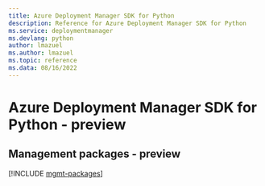 ```yaml
---
title: Azure Deployment Manager SDK for Python
description: Reference for Azure Deployment Manager SDK for Python
ms.service: deploymentmanager
ms.devlang: python
author: lmazuel
ms.author: lmazuel
ms.topic: reference
ms.data: 08/16/2022
---
```

# Azure Deployment Manager SDK for Python - preview

## Management packages - preview
[!INCLUDE [mgmt-packages](deployment-manager-mgmt-index.md)]
